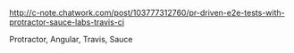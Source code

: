 http://c-note.chatwork.com/post/103777312760/pr-driven-e2e-tests-with-protractor-sauce-labs-travis-ci

Protractor, Angular, Travis, Sauce
